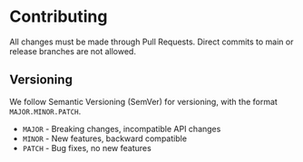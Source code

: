 # Contributing

All changes must be made through Pull Requests. Direct commits to main or release branches are not allowed.

## Versioning

We follow Semantic Versioning (SemVer) for versioning, with the format `MAJOR.MINOR.PATCH`.

- `MAJOR` - Breaking changes, incompatible API changes
- `MINOR` - New features, backward compatible
- `PATCH` - Bug fixes, no new features
